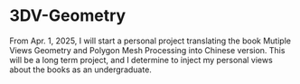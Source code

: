 # 3DV-Geometry
From Apr. 1, 2025, I will start a personal project translating the book Mutiple Views Geometry and Polygon Mesh Processing into Chinese version. This will be a long term project, and I determine to inject my personal views about the books as an undergraduate.
